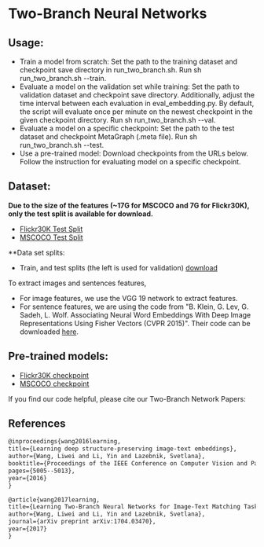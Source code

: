 # Two-Branch Neural Networks

## Usage:
* Train a model from scratch: Set the path to the training dataset and checkpoint save directory in run_two_branch.sh. Run sh run_two_branch.sh --train.
* Evaluate a model on the validation set while training: Set the path to validation dataset and checkpoint save directory. Additionally, adjust the time interval between each evaluation in eval_embedding.py. By default, the script will evaluate once per minute on the newest checkpoint in the given checkpoint directory. Run sh run_two_branch.sh --val.
* Evaluate a model on a specific checkpoint: Set the path to the test dataset and checkpoint MetaGraph (.meta file). Run sh run_two_branch.sh --test.
* Use a pre-trained model: Download checkpoints from the URLs below. Follow the instruction for evaluating model on a specific checkpoint.

## Dataset:
**Due to the size of the features (~17G for MSCOCO and 7G for Flickr30K), only the test split is available for download.**
* [Flickr30K Test Split](https://drive.google.com/open?id=12wu0_S8j5tKSSrNHkm_nmy-NSlFhl4iz)
* [MSCOCO Test Split](https://drive.google.com/open?id=11HvzcK_0EyP5JTth_AwCFgISNTzKX5PR)

**Data set splits:

* Train, and test splits (the left is used for validation) [download](https://drive.google.com/file/d/0B_s0NuQ5DMW_V3lEbUFNZnFpNlE/view)

To extract images and sentences features, 
* For image features, we use the VGG 19 network to extract features. 
* For sentence features, we are using the code from "B. Klein, G. Lev, G. Sadeh, L. Wolf. Associating Neural Word Embeddings With Deep Image Representations Using Fisher Vectors (CVPR 2015)". Their code can be downloaded [here](https://owncloud.cs.tau.ac.il/index.php/s/vb7ys8Xe8J8s8vo).

## Pre-trained models:
* [Flickr30K checkpoint](https://drive.google.com/open?id=1oSOFU73zm6gzx3VZEszq2athX5b4NREV)
* [MSCOCO checkpoint](https://drive.google.com/open?id=1HTXoHsnhj5oRH4c-z60rYw67Els6gIpV)



If you find our code helpful, please cite our Two-Branch Network Papers:

## References
``` markdown
@inproceedings{wang2016learning,
title={Learning deep structure-preserving image-text embeddings},
author={Wang, Liwei and Li, Yin and Lazebnik, Svetlana},
booktitle={Proceedings of the IEEE Conference on Computer Vision and Pattern Recognition},
pages={5005--5013},
year={2016}
}

@article{wang2017learning,
title={Learning Two-Branch Neural Networks for Image-Text Matching Tasks},
author={Wang, Liwei and Li, Yin and Lazebnik, Svetlana},
journal={arXiv preprint arXiv:1704.03470},
year={2017}
}
